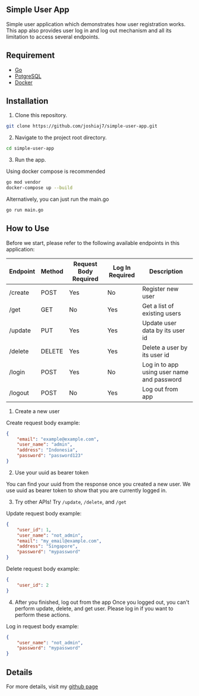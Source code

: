 ## Simple User App
Simple user application which demonstrates how user registration works. This app also provides user log in and log out mechanism and all its limitation to access several endpoints.

## Requirement

- [Go](https://golang.org/)
- [PotgreSQL](https://www.postgresql.org/)
- [Docker](https://www.docker.com/)

## Installation

1. Clone this repository.

```sh
git clone https://github.com/joshiaj7/simple-user-app.git
```

2. Navigate to the project root directory.

```sh
cd simple-user-app
```

3. Run the app.

Using docker compose is recommended
```sh
go mod vendor
docker-compose up --build
```

Alternatively, you can just run the main.go
```sh
go run main.go
```

## How to Use

Before we start, please refer to the following available endpoints in this application:

|  Endpoint  | Method | Request Body Required | Log In Required | Description                                |
| ---------- | ------ | --------------------- | --------------- | ------------------------------------------ |
| /create    | POST   | Yes                   | No              | Register new user                          |
| /get       | GET    | No                    | Yes             | Get a list of existing users               |
| /update    | PUT    | Yes                   | Yes             | Update user data by its user id            |
| /delete    | DELETE | Yes                   | Yes             | Delete a user by its user id               |
| /login     | POST   | Yes                   | No              | Log in to app using user name and password |
| /logout    | POST   | No                    | Yes             | Log out from app                           |


1. Create a new user

Create request body example:
```json
{
    "email": "example@example.com",
    "user_name": "admin",
    "address": "Indonesia",
    "password": "password123"
}
```

2. Use your uuid as bearer token

You can find your uuid from the response once you created a new user. We use uuid as bearer token to show that you are currently logged in.

3. Try other APIs!
Try `/update`, `/delete`, and `/get`

Update request body example:
```json
{
    "user_id": 1,
    "user_name": "not_admin",
    "email": "my_email@example.com",
    "address": "Singapore",
    "password": "mypassword"
}
```

Delete request body example:
```json
{
    "user_id": 2
}
```

4. After you finished, log out from the app
Once you logged out, you can't perform update, delete, and get user. Please log in if you want to perform these actions.

Log in request body example:
```json
{
    "user_name": "not_admin",
    "password": "mypassword"
}
```

## Details

For more details, visit my [github page](https://github.com/joshiaj7/simple-user-app)